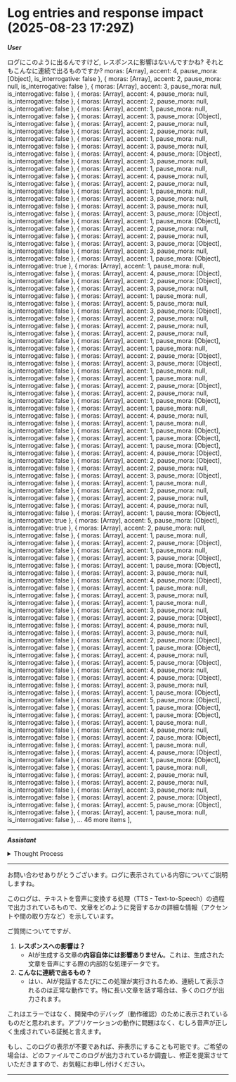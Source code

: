 <!-- Generated by SpecStory -->

# Log entries and response impact (2025-08-23 17:29Z)

_**User**_

ログにこのように出るんですけど, レスポンスに影響はないんですかね? それともこんなに連続で出るものですか?  moras: [Array],
      accent: 4,
      pause_mora: [Object],
      is_interrogative: false
    },
    {
      moras: [Array],
      accent: 2,
      pause_mora: null,
      is_interrogative: false
    },
    {
      moras: [Array],
      accent: 3,
      pause_mora: null,
      is_interrogative: false
    },
    {
      moras: [Array],
      accent: 4,
      pause_mora: null,
      is_interrogative: false
    },
    {
      moras: [Array],
      accent: 2,
      pause_mora: null,
      is_interrogative: false
    },
    {
      moras: [Array],
      accent: 1,
      pause_mora: null,
      is_interrogative: false
    },
    {
      moras: [Array],
      accent: 3,
      pause_mora: [Object],
      is_interrogative: false
    },
    {
      moras: [Array],
      accent: 2,
      pause_mora: null,
      is_interrogative: false
    },
    {
      moras: [Array],
      accent: 2,
      pause_mora: null,
      is_interrogative: false
    },
    {
      moras: [Array],
      accent: 1,
      pause_mora: null,
      is_interrogative: false
    },
    {
      moras: [Array],
      accent: 3,
      pause_mora: null,
      is_interrogative: false
    },
    {
      moras: [Array],
      accent: 4,
      pause_mora: [Object],
      is_interrogative: false
    },
    {
      moras: [Array],
      accent: 3,
      pause_mora: null,
      is_interrogative: false
    },
    {
      moras: [Array],
      accent: 1,
      pause_mora: null,
      is_interrogative: false
    },
    {
      moras: [Array],
      accent: 4,
      pause_mora: null,
      is_interrogative: false
    },
    {
      moras: [Array],
      accent: 2,
      pause_mora: null,
      is_interrogative: false
    },
    {
      moras: [Array],
      accent: 1,
      pause_mora: null,
      is_interrogative: false
    },
    {
      moras: [Array],
      accent: 3,
      pause_mora: null,
      is_interrogative: false
    },
    {
      moras: [Array],
      accent: 3,
      pause_mora: null,
      is_interrogative: false
    },
    {
      moras: [Array],
      accent: 3,
      pause_mora: [Object],
      is_interrogative: false
    },
    {
      moras: [Array],
      accent: 1,
      pause_mora: [Object],
      is_interrogative: false
    },
    {
      moras: [Array],
      accent: 2,
      pause_mora: null,
      is_interrogative: false
    },
    {
      moras: [Array],
      accent: 2,
      pause_mora: null,
      is_interrogative: false
    },
    {
      moras: [Array],
      accent: 3,
      pause_mora: [Object],
      is_interrogative: false
    },
    {
      moras: [Array],
      accent: 3,
      pause_mora: null,
      is_interrogative: false
    },
    {
      moras: [Array],
      accent: 1,
      pause_mora: [Object],
      is_interrogative: true
    },
    {
      moras: [Array],
      accent: 1,
      pause_mora: null,
      is_interrogative: false
    },
    {
      moras: [Array],
      accent: 4,
      pause_mora: [Object],
      is_interrogative: false
    },
    {
      moras: [Array],
      accent: 2,
      pause_mora: [Object],
      is_interrogative: false
    },
    {
      moras: [Array],
      accent: 3,
      pause_mora: null,
      is_interrogative: false
    },
    {
      moras: [Array],
      accent: 1,
      pause_mora: null,
      is_interrogative: false
    },
    {
      moras: [Array],
      accent: 5,
      pause_mora: null,
      is_interrogative: false
    },
    {
      moras: [Array],
      accent: 3,
      pause_mora: [Object],
      is_interrogative: false
    },
    {
      moras: [Array],
      accent: 2,
      pause_mora: null,
      is_interrogative: false
    },
    {
      moras: [Array],
      accent: 2,
      pause_mora: null,
      is_interrogative: false
    },
    {
      moras: [Array],
      accent: 2,
      pause_mora: null,
      is_interrogative: false
    },
    {
      moras: [Array],
      accent: 1,
      pause_mora: [Object],
      is_interrogative: false
    },
    {
      moras: [Array],
      accent: 1,
      pause_mora: null,
      is_interrogative: false
    },
    {
      moras: [Array],
      accent: 2,
      pause_mora: [Object],
      is_interrogative: false
    },
    {
      moras: [Array],
      accent: 3,
      pause_mora: [Object],
      is_interrogative: false
    },
    {
      moras: [Array],
      accent: 1,
      pause_mora: null,
      is_interrogative: false
    },
    {
      moras: [Array],
      accent: 1,
      pause_mora: null,
      is_interrogative: false
    },
    {
      moras: [Array],
      accent: 2,
      pause_mora: [Object],
      is_interrogative: false
    },
    {
      moras: [Array],
      accent: 2,
      pause_mora: null,
      is_interrogative: false
    },
    {
      moras: [Array],
      accent: 1,
      pause_mora: [Object],
      is_interrogative: false
    },
    {
      moras: [Array],
      accent: 1,
      pause_mora: null,
      is_interrogative: false
    },
    {
      moras: [Array],
      accent: 4,
      pause_mora: null,
      is_interrogative: false
    },
    {
      moras: [Array],
      accent: 1,
      pause_mora: null,
      is_interrogative: false
    },
    {
      moras: [Array],
      accent: 1,
      pause_mora: [Object],
      is_interrogative: false
    },
    {
      moras: [Array],
      accent: 1,
      pause_mora: [Object],
      is_interrogative: false
    },
    {
      moras: [Array],
      accent: 1,
      pause_mora: [Object],
      is_interrogative: false
    },
    {
      moras: [Array],
      accent: 4,
      pause_mora: [Object],
      is_interrogative: false
    },
    {
      moras: [Array],
      accent: 2,
      pause_mora: [Object],
      is_interrogative: false
    },
    {
      moras: [Array],
      accent: 2,
      pause_mora: null,
      is_interrogative: false
    },
    {
      moras: [Array],
      accent: 3,
      pause_mora: [Object],
      is_interrogative: false
    },
    {
      moras: [Array],
      accent: 1,
      pause_mora: null,
      is_interrogative: false
    },
    {
      moras: [Array],
      accent: 2,
      pause_mora: null,
      is_interrogative: false
    },
    {
      moras: [Array],
      accent: 2,
      pause_mora: null,
      is_interrogative: false
    },
    {
      moras: [Array],
      accent: 4,
      pause_mora: null,
      is_interrogative: false
    },
    {
      moras: [Array],
      accent: 1,
      pause_mora: [Object],
      is_interrogative: true
    },
    {
      moras: [Array],
      accent: 5,
      pause_mora: [Object],
      is_interrogative: true
    },
    {
      moras: [Array],
      accent: 2,
      pause_mora: null,
      is_interrogative: false
    },
    {
      moras: [Array],
      accent: 1,
      pause_mora: null,
      is_interrogative: false
    },
    {
      moras: [Array],
      accent: 2,
      pause_mora: [Object],
      is_interrogative: false
    },
    {
      moras: [Array],
      accent: 1,
      pause_mora: null,
      is_interrogative: false
    },
    {
      moras: [Array],
      accent: 3,
      pause_mora: [Object],
      is_interrogative: false
    },
    {
      moras: [Array],
      accent: 1,
      pause_mora: [Object],
      is_interrogative: false
    },
    {
      moras: [Array],
      accent: 3,
      pause_mora: null,
      is_interrogative: false
    },
    {
      moras: [Array],
      accent: 4,
      pause_mora: [Object],
      is_interrogative: false
    },
    {
      moras: [Array],
      accent: 1,
      pause_mora: null,
      is_interrogative: false
    },
    {
      moras: [Array],
      accent: 3,
      pause_mora: null,
      is_interrogative: false
    },
    {
      moras: [Array],
      accent: 1,
      pause_mora: null,
      is_interrogative: false
    },
    {
      moras: [Array],
      accent: 3,
      pause_mora: null,
      is_interrogative: false
    },
    {
      moras: [Array],
      accent: 2,
      pause_mora: [Object],
      is_interrogative: false
    },
    {
      moras: [Array],
      accent: 4,
      pause_mora: null,
      is_interrogative: false
    },
    {
      moras: [Array],
      accent: 3,
      pause_mora: null,
      is_interrogative: false
    },
    {
      moras: [Array],
      accent: 2,
      pause_mora: [Object],
      is_interrogative: false
    },
    {
      moras: [Array],
      accent: 1,
      pause_mora: [Object],
      is_interrogative: false
    },
    {
      moras: [Array],
      accent: 4,
      pause_mora: null,
      is_interrogative: false
    },
    {
      moras: [Array],
      accent: 5,
      pause_mora: [Object],
      is_interrogative: false
    },
    {
      moras: [Array],
      accent: 4,
      pause_mora: null,
      is_interrogative: false
    },
    {
      moras: [Array],
      accent: 4,
      pause_mora: [Object],
      is_interrogative: false
    },
    {
      moras: [Array],
      accent: 3,
      pause_mora: null,
      is_interrogative: false
    },
    {
      moras: [Array],
      accent: 1,
      pause_mora: [Object],
      is_interrogative: false
    },
    {
      moras: [Array],
      accent: 5,
      pause_mora: [Object],
      is_interrogative: false
    },
    {
      moras: [Array],
      accent: 1,
      pause_mora: [Object],
      is_interrogative: false
    },
    {
      moras: [Array],
      accent: 1,
      pause_mora: [Object],
      is_interrogative: false
    },
    {
      moras: [Array],
      accent: 1,
      pause_mora: null,
      is_interrogative: false
    },
    {
      moras: [Array],
      accent: 4,
      pause_mora: null,
      is_interrogative: false
    },
    {
      moras: [Array],
      accent: 7,
      pause_mora: [Object],
      is_interrogative: false
    },
    {
      moras: [Array],
      accent: 1,
      pause_mora: null,
      is_interrogative: false
    },
    {
      moras: [Array],
      accent: 4,
      pause_mora: [Object],
      is_interrogative: false
    },
    {
      moras: [Array],
      accent: 1,
      pause_mora: [Object],
      is_interrogative: false
    },
    {
      moras: [Array],
      accent: 1,
      pause_mora: null,
      is_interrogative: false
    },
    {
      moras: [Array],
      accent: 2,
      pause_mora: null,
      is_interrogative: false
    },
    {
      moras: [Array],
      accent: 2,
      pause_mora: null,
      is_interrogative: false
    },
    {
      moras: [Array],
      accent: 3,
      pause_mora: null,
      is_interrogative: false
    },
    {
      moras: [Array],
      accent: 2,
      pause_mora: [Object],
      is_interrogative: false
    },
    {
      moras: [Array],
      accent: 5,
      pause_mora: [Object],
      is_interrogative: false
    },
    {
      moras: [Array],
      accent: 1,
      pause_mora: null,
      is_interrogative: false
    },
    ... 46 more items
  ],

---

_**Assistant**_

<think><details><summary>Thought Process</summary><thought>**Investigating Log Structure**

I'm currently focused on the log output, a collection of objects that look like they're tied to speech synthesis, specifically for Japanese TTS. I'm noting the keys: `moras`, `accent`, `pause_mora`, and `is_interrogative`. I suspect this points to phoneme breakdown or a similar representation of a synthesized utterance. I'm now digging into how these elements relate and their specific roles in the synthesis process.


**Interpreting Log Details**

I believe this log is detailing the prosody for speech synthesis, most likely from a Japanese TTS engine. I am confident that `moras`, `accent`, `pause_mora`, and `is_interrogative` are the keys describing these elements. This leads me to believe the log doesn't affect the AI's textual response. However, it *is* an essential part of generating the audio, which may answer why it's so frequent.


**Understanding the Logging Context**

I'm now investigating the source code to pinpoint where this specific log output is being generated. My focus is on the `moras` and `accent` keywords within the codebase. I suspect this will lead me to the relevant TTS engine interaction. My initial goal is to understand how this logging behavior is triggered and if it can be controlled.


**Locating Log Generation**

My search for "moras" yielded promising results! I've identified the likely area where these logs are generated, specifically within the `voice-server.js` file, in a function that appears to handle the integration with the TTS engine. This discovery strongly supports my hypothesis that the log details the speech synthesis process. My next step involves understanding the logging level to assess if it can be adjusted, which would address the user's concern about frequency.


</details></think>

---

</thought>お問い合わせありがとうございます。ログに表示されている内容についてご説明しますね。

このログは、テキストを音声に変換する処理（TTS - Text-to-Speech）の過程で出力されているもので、文章をどのように発音するかの詳細な情報（アクセントや間の取り方など）を示しています。

ご質問についてですが、

1.  **レスポンスへの影響は？**
    *   AIが生成する文章の**内容自体には影響ありません**。これは、生成された文章を音声にする際の内部的な処理データです。
2.  **こんなに連続で出るもの？**
    *   はい、AIが発話するたびにこの処理が実行されるため、連続して表示されるのは正常な動作です。特に長い文章を話す場合は、多くのログが出力されます。

これはエラーではなく、開発中のデバッグ（動作確認）のために表示されているものだと思われます。アプリケーションの動作に問題はなく、むしろ音声が正しく生成されている証拠と言えます。

もし、このログの表示が不要であれば、非表示にすることも可能です。ご希望の場合は、どのファイルでこのログが出力されているか調査し、修正を提案させていただきますので、お気軽にお申し付けください。

---

